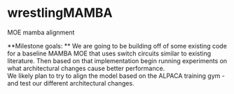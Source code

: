 # wrestlingMAMBA
MOE mamba alignment 

**Milestone goals: **
We are going to be building off of some existing code for a baseline MAMBA MOE that uses switch circuits similar to existing literature.
Then based on that implementation begin running experiments on what architectural changes cause better performance.  
We likely plan to try to align the model based on the ALPACA training gym - and test our different architectural changes. 
